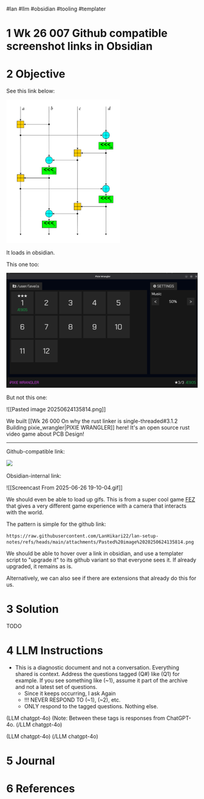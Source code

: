 
#lan #llm #obsidian #tooling #templater
# 1 Wk 26 007 Github compatible screenshot links in Obsidian

# 2 Objective

See this link below:

<img src="https://raw.githubusercontent.com/RustCrypto/media/8f1a9894/img/stream-ciphers/chacha20.png" width="300px">

It loads in obsidian.

This one too:

<img src="https://raw.githubusercontent.com/LanHikari22/lan-setup-notes/refs/heads/main/attachments/Pasted%20image%2020250624135814.png">

But not this one:

![[Pasted image 20250624135814.png]]


We built [[Wk 26 000 On why the rust linker is single-threaded#3.1.2 Building pixie_wrangler|PIXIE WRANGLER]] here! It's an open source rust video game about PCB Design!

---

Github-compatible link:

<img src="https://raw.githubusercontent.com/LanHikari22/lan-setup-notes/refs/heads/main/attachments/Screencast%20From%202025-06-26%2019-10-04.gif">

Obsidian-internal link:

![[Screencast From 2025-06-26 19-10-04.gif]]



We should even be able to load up gifs. This is from a super cool game [FEZ](<https://store.steampowered.com/app/224760/FEZ/>) that gives a very different game experience with a camera that interacts with the world.


The pattern is simple for the github link:

```
https://raw.githubusercontent.com/LanHikari22/lan-setup-notes/refs/heads/main/attachments/Pasted%20image%2020250624135814.png
```

We should be able to hover over a link in obsidian, and use a templater script to "upgrade it" to its github variant so that everyone sees it. If already upgraded, it remains as is.

Alternatively, we can also see if there are extensions that already do this for us.

# 3 Solution

TODO

# 4 LLM Instructions
- This is a diagnostic document and not a conversation. Everything shared is context. Address the questions tagged (Q#) like (Q1) for example. If you see something like (~1), assume it part of the archive and not a latest set of questions.
	- Since it keeps occurring, I ask Again
	- !!! NEVER RESPOND TO (~1), (~2), etc.
	- ONLY respond to the tagged questions. Nothing else.

(LLM chatgpt-4o)
(Note: Between these tags is responses from ChatGPT-4o.
(/LLM chatgpt-4o)

(LLM chatgpt-4o)
(/LLM chatgpt-4o)

# 5 Journal

# 6 References
